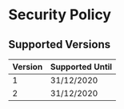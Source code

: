 # Security Policy

## Supported Versions

Version | Supported Until
--- | ---
1 | 31/12/2020
2 | 31/12/2020
